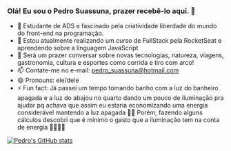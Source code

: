 ### Olá! Eu sou o Pedro Suassuna, prazer recebê-lo aqui. 👋



- 🔭 Estudante de ADS e fascinado pela criatividade liberdade do mundo do front-end na programação.
- 🌱 Estou atualmente realizando um curso de FullStack pela RocketSeat e aprendendo sobre a linguagem JavaScript
- 💬 Será um prazer conversar sobre novas tecnologias, natureza, viagens, gastronomia, cultura e esportes como corrida e tiro com arco! 
- 📫 Contate-me no e-mail: pedro_suassuna@hotmail.com
- 😄 Pronouns: ele/dele
- ⚡ Fun fact: Já passei um tempo tomando banho com a luz do banheiro apagada e a luz do abajou no quarto dando um pouco de iluminação pra ajudar pq achava que assim eu estaria economizando uma energia considerável mantendo a luz apagada 🤯😅 Porém, fazendo alguns cálculos descobri que é mínimo o gasto que a iluminação tem na conta de energia 🤣🤣🤣🤣

[![Pedro's GitHub stats](https://github-readme-stats.vercel.app/api?username=Pedro-suassuna)](https://beacons.ai/Pedro_suassuna)
